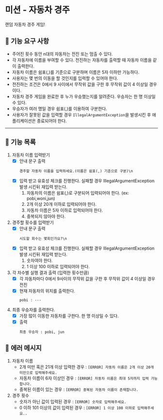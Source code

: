 # 미션 - 자동차 경주
랜덤 자동차 경주 게임!

## 🚀 기능 요구 사항
- 주어진 횟수 동안 n대의 자동차는 전진 또는 멈출 수 있다.
- 각 자동차에 이름을 부여할 수 있다. 전진하는 자동차를 출력할 때 자동차 이름을 같이 출력한다.
- 자동차 이름은 쉼표(,)를 기준으로 구분하며 이름은 5자 이하만 가능하다.
- 사용자는 몇 번의 이동을 할 것인지를 입력할 수 있어야 한다.
- 전진하는 조건은 0에서 9 사이에서 무작위 값을 구한 후 무작위 값이 4 이상일 경우이다.
- 자동차 경주 게임을 완료한 후 누가 우승했는지를 알려준다. 우승자는 한 명 이상일 수 있다.
- 우승자가 여러 명일 경우 쉼표(,)를 이용하여 구분한다.
- 사용자가 잘못된 값을 입력할 경우 `IllegalArgumentException`을 발생시킨 후 애플리케이션은 종료되어야 한다.
---
## 🎯 기능 목록
1) 자동차 이름 입력받기
   - [x] 안내 문구 출력
       ```
       경주할 자동차 이름을 입력하세요.(이름은 쉼표(,) 기준으로 구분)\n
       ```
   - [x] 입력 받고 유효성 체크를 진행한다. 실패할 경우 IllegalArgumentException 발생 시킨뒤 재입력 받는다.
     1. 자동차의 이름은 쉼표(,)로 구분되어 입력되어야 한다. (ex: pobi,woni,jun) 
     2. 2개 이상 20개 이하로 입력되어야 한다. 
     3. 자동차 이름은 5자 이하로 입력되어야 한다.
     4. 중복되지 않아야 한다.
2) 경주할 횟수를 입력받기
   - [x] 안내 문구 출력
      ```
      시도할 회수는 몇회인가요?\n
      ```
   - [x] 입력 받고 유효성 체크를 진행한다. 실패할 경우 IllegalArgumentException 발생 시킨뒤 재입력 받는다.
     1. 숫자여야 한다.
     2. 1 이상 100 이하로 입력되어야 한다.
3) 각 차수별 실행 결과 출력 (입력한 횟수만큼)
   - [x] 각 자동차마다 0에서 9사이의 무작위 값을 구한 후 무작위 값이 4 이상일 경우 전진
   - [x] 현재 자동차의 위치를 출력한다.
      ```
      pobi : ---
      ```
4) 최종 우승자를 출력한다.
   - [x] 가장 많이 이동한 자동차를 구한다. 한 명 이상일 수 있다.
   - [x] 출력
      ```
      최종 우승자 : pobi, jun
      ```

## 🚨 에러 메시지
1. 자동차 이름
   - 2개 미만 혹은 21개 이상 입력한 경우 : ```[ERROR] 자동차 이름은 2개 이상 20개 미만으로 입력해주세요.```
   - 자동차 이름이 6자 이상인 경우 : ```[ERROR] 자동차 이름은 최대 5자까지 입력 가능합니다.```
   - 중복된 이름이 있는 경우 : ```[ERROR] 중복된 자동차 이름이 존재합니다.```
2. 경주 횟수
   - 숫자가 아닌 값이 입력된 경우 : ```[ERROR] 숫자로 입력해주세요.```
   - 0 이하 101 이상의 값이 입력된 경우 : ```[ERROR] 1 이상 100 이하로 입력해주세요..```